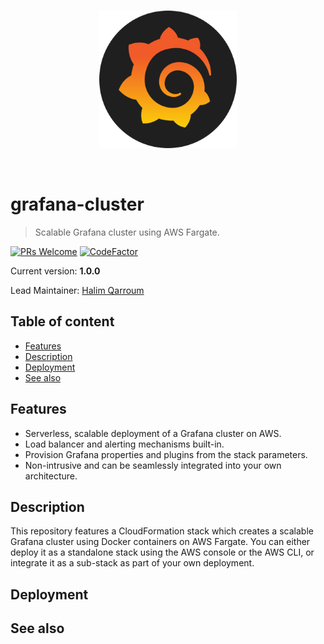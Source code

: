 <br />
<p align="center">
  <img width="220" src="assets/icon.png" />
</p>
<br />

# grafana-cluster
> Scalable Grafana cluster using AWS Fargate.

[![PRs Welcome](https://img.shields.io/badge/PRs-welcome-brightgreen.svg?style=flat-square)](contributing.md)
[![CodeFactor](https://www.codefactor.io/repository/github/hqarroum/just-in-time-registration/badge)](https://www.codefactor.io/repository/github/hqarroum/just-in-time-registration)

Current version: **1.0.0**

Lead Maintainer: [Halim Qarroum](mailto:hqm.post@gmail.com)


## Table of content

 - [Features](#features)
 - [Description](#description)
 - [Deployment](#deployment)
 - [See also](#see-also)
 
## Features

 - Serverless, scalable deployment of a Grafana cluster on AWS.
 - Load balancer and alerting mechanisms built-in.
 - Provision Grafana properties and plugins from the stack parameters.
 - Non-intrusive and can be seamlessly integrated into your own architecture.

## Description

This repository features a CloudFormation stack which creates a scalable Grafana cluster using Docker containers on AWS Fargate. You can either deploy it as a standalone stack using the AWS console or the AWS CLI, or integrate it as a sub-stack as part of your own deployment.

## Deployment

## See also
